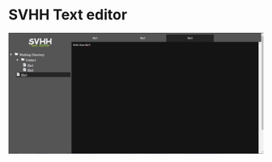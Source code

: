 # SVHH Text editor
<img src="https://github.com/hrayrzh/SVHH/blob/SVHH_Hayk_branch/Images/SVHH_Editor.PNG">
